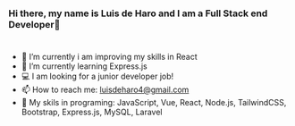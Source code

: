 ### Hi there, my name is Luis de Haro and I am a Full Stack end Developer👋
# 
- 🔭 I’m currently i am improving my skills in React
- 🌱 I’m currently learning Express.js
- 💻 I am looking for a junior developer job!
- 📫 How to reach me: luisdeharo4@gmail.com
- 🧠 My skils in programing: JavaScript, Vue, React, Node.js, TailwindCSS, Bootstrap, Express.js, MySQL, Laravel
<!--
**luisy9/luisy9** is a ✨ _special_ ✨ repository because its `README.md` (this file) appears on your GitHub profile.

Here are some ideas to get you started:


